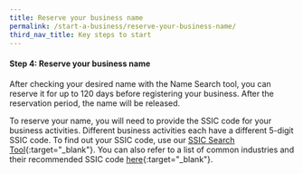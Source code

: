 ```yaml
---
title: Reserve your business name
permalink: /start-a-business/reserve-your-business-name/
third_nav_title: Key steps to start
---
```


#### Step 4: Reserve your business name

After checking your desired name with the Name Search tool, you can reserve it for up to 120 days before registering your business. After the reservation period, the name will be released.

To reserve your name, you will need to provide the SSIC code for your business activities. Different business activities each have a different 5-digit SSIC code. To find out your SSIC code, use our [SSIC Search Tool](https://www.bizfile.gov.sg/ngbbizfileinternet/faces/oracle/webcenter/portalapp/pages/TransactionMain.jspx?selectedETransId=G016&_afrLoop=34024712123555599&_afrWindowMode=0&_afrWindowId=null&_adf.ctrl-state=1atq4iub9c_1#!%40%40%3F_afrWindowId%3Dnull%26selectedETransId%3DG016%26_afrLoop%3D34024712123555599%26_afrWindowMode%3D0%26_adf.ctrl-state%3D1atq4iub9c_5){:target="_blank"}. You can also refer to a list of common industries and their recommended SSIC code [here](https://www.singstat.gov.sg/standards/standards-and-classifications/ssic){:target="_blank"}.